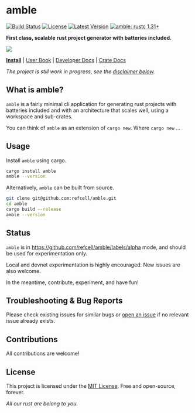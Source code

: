 # amble

[![Build Status]][actions]
[![License]][mit-license]
[![Latest Version]][crates.io]
[![amble: rustc 1.31+]][Rust 1.31]

[Build Status]: https://img.shields.io/github/actions/workflow/status/refcell/amble/ci.yml?branch=main
[actions]: https://github.com/refcell/amble/actions?query=branch%3Amain
[Latest Version]: https://img.shields.io/crates/v/amble.svg
[crates.io]: https://crates.io/crates/amble
[amble: rustc 1.31+]: https://img.shields.io/badge/amble-rustc_1.31+-lightgray.svg
[Rust 1.31]: https://blog.rust-lang.org/2018/12/06/Rust-1.31-and-rust-2018.html
[License]: https://img.shields.io/badge/License-MIT-orange.svg
[mit-license]: https://github.com/refcell/amble/blob/main/LICENSE.md

**First class, scalable rust project generator with batteries included.**

![](./etc/banner.png)

**[Install](./docs/install/installation.md)**
| [User Book](https://amble.refcell.org)
| [Developer Docs](./docs/developers/developers.md)
| [Crate Docs](https://crates.io/crates/amble)

_The project is still work in progress, see the [disclaimer below](#status)._

## What is amble?

`amble` is a fairly minimal cli application for generating rust projects
with batteries included and with an architecture that scales well, using a
workspace and sub-crates.

You can think of `amble` as an extension of `cargo new`.
Where `cargo new` ...


## Usage

Install `amble` using cargo.

```sh
cargo install amble
amble --version
```

Alternatively, `amble` can be built from source.

```sh
git clone git@github.com:refcell/amble.git
cd amble
cargo build --release
amble --version
```

## Status

`amble` is in https://github.com/refcell/amble/labels/alpha mode, and should be used for
experimentation only.

Local and devnet experimentation is highly encouraged.
New issues are also welcome.

In the meantime, contribute, experiment, and have fun!

## Troubleshooting & Bug Reports

Please check existing issues for similar bugs or
[open an issue](https://github.com/refcell/amble/issues/new)
if no relevant issue already exists.

## Contributions

All contributions are welcome!

## License

This project is licensed under the [MIT License](LICENSE.md).
Free and open-source, forever.

_All our rust are belong to you._
